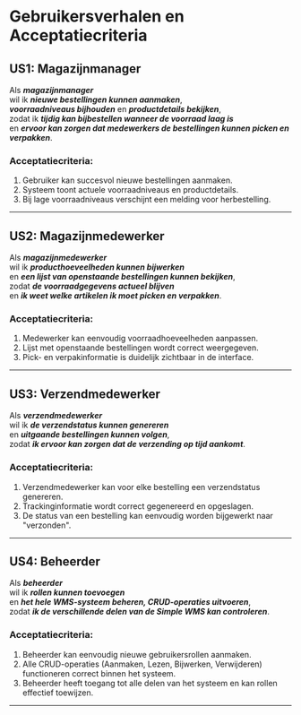 # **Gebruikersverhalen en Acceptatiecriteria**

## **US1: Magazijnmanager**

Als ***magazijnmanager***  
wil ik ***nieuwe bestellingen kunnen aanmaken***,  
***voorraadniveaus bijhouden*** en ***productdetails bekijken***,  
zodat ik ***tijdig kan bijbestellen wanneer de voorraad laag is***  
en ***ervoor kan zorgen dat medewerkers de bestellingen kunnen picken en verpakken***.

### **Acceptatiecriteria**:  
1. Gebruiker kan succesvol nieuwe bestellingen aanmaken.  
2. Systeem toont actuele voorraadniveaus en productdetails.  
3. Bij lage voorraadniveaus verschijnt een melding voor herbestelling.

---

## **US2: Magazijnmedewerker**

Als ***magazijnmedewerker***  
wil ik ***producthoeveelheden kunnen bijwerken***  
en ***een lijst van openstaande bestellingen kunnen bekijken***,  
zodat ***de voorraadgegevens actueel blijven***  
en ***ik weet welke artikelen ik moet picken en verpakken***.

### **Acceptatiecriteria**:  
1. Medewerker kan eenvoudig voorraadhoeveelheden aanpassen.  
2. Lijst met openstaande bestellingen wordt correct weergegeven.  
3. Pick- en verpakinformatie is duidelijk zichtbaar in de interface.

---

## **US3: Verzendmedewerker**

Als ***verzendmedewerker***  
wil ik ***de verzendstatus kunnen genereren***  
en ***uitgaande bestellingen kunnen volgen***,  
zodat ***ik ervoor kan zorgen dat de verzending op tijd aankomt***.

### **Acceptatiecriteria**:  
1. Verzendmedewerker kan voor elke bestelling een verzendstatus genereren.  
2. Trackinginformatie wordt correct gegenereerd en opgeslagen.  
3. De status van een bestelling kan eenvoudig worden bijgewerkt naar "verzonden".

---

## **US4: Beheerder**

Als ***beheerder***  
wil ik ***rollen kunnen toevoegen***  
en ***het hele WMS-systeem beheren, CRUD-operaties uitvoeren***,  
zodat ***ik de verschillende delen van de Simple WMS kan controleren***.

### **Acceptatiecriteria**:  
1. Beheerder kan eenvoudig nieuwe gebruikersrollen aanmaken.  
2. Alle CRUD-operaties (Aanmaken, Lezen, Bijwerken, Verwijderen) functioneren correct binnen het systeem.  
3. Beheerder heeft toegang tot alle delen van het systeem en kan rollen effectief toewijzen.

---
